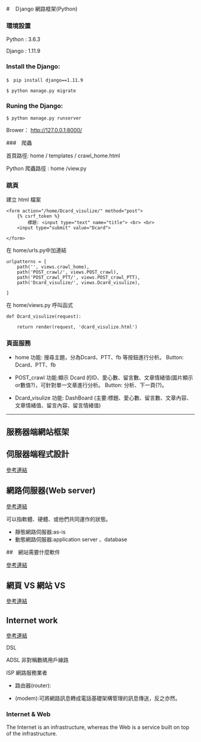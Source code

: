 #　Ｄjango 網路框架(Python)

### 環境設置 

Python : 3.6.3

Django : 1.11.9

### Install the Django:

```
$　pip install django==1.11.9 
```
```
$ python manage.py migrate
```
### Runing the Django:
```
$ python manage.py runserver
```
Brower： http://127.0.0.1:8000/

###　爬蟲


首頁路徑: home / templates / crawl_home.html

Python 爬蟲路徑 :  home /view.py 

### 跳頁

建立 html 檔案 
```
<form action="/home/Dcard_visulize/" method="post">
    {% csrf_token %}
        標題: <input type="text" name="title"> <br> <br>
    <input type="submit" value="Dcard">

</form>
```
在 home/urls.py中加連結
```
urlpatterns = [
    path('', views.crawl_home),
    path('POST_crawl/', views.POST_crawl),
    path('POST_crawl_PTT/', views.POST_crawl_PTT),
    path('Dcard_visulize/', views.Dcard_visulize),

]

```
在 home/views.py 呼叫函式
```
def Dcard_visulize(request):

    return render(request, 'dcard_visulize.html')
```

### 頁面服務

- home
功能: 搜尋主題，分為Dcard、PTT、fb 等按鈕進行分析。
Button: Dcard、PTT、fb

- POST_crawl
功能:顯示 Dcard 的ID、愛心數、留言數、文章情緒值(圖片顯示or數值?)，可針對單一文章進行分析。
Button: 分析、下一頁(?)。

- Dcard_visulize
功能: DashBoard (主要:標題、愛心數、留言數、文章內容、文章情緒值、留言內容、留言情緒值)




-------------------------------------
## 服務器端網站框架

## 伺服器端程式設計
[參考連結](https://developer.mozilla.org/zh-TW/docs/Learn/Server-side/First_steps)

## 網路伺服器(Web server)
[參考連結](https://developer.mozilla.org/zh-TW/docs/Learn/Common_questions/What_is_a_web_server)

可以指軟體、硬體、或他們共同運作的狀態。

+ 靜態網路伺服器:as-is
+ 動態網路伺服器:application server 、database

##　網站需要什麼軟件

[參考連結](https://developer.mozilla.org/zh-TW/docs/Learn/Common_questions/What_software_do_I_need)

## 網頁 VS 網站 VS 

[參考連結](https://developer.mozilla.org/en-US/docs/Learn/Common_questions/Pages_sites_servers_and_search_engines)


## Internet work

[參考連結](https://developer.mozilla.org/en-US/docs/Learn/Common_questions/How_does_the_Internet_work)

DSL 

ADSL 非對稱數碼用戶線路

ISP 網路服務業者

* 路由器(router):

* (modem):可將網路訊息轉成電話基礎架構管理的訊息傳送，反之亦然。

### Internet & Web
The Internet is an infrastructure, whereas the Web is a service built on top of the infrastructure. 